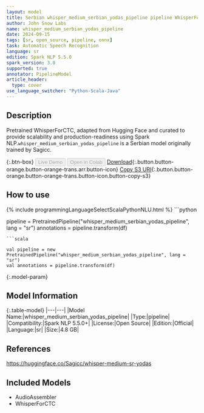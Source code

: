 ```yaml
---
layout: model
title: Serbian whisper_medium_serbian_yodas_pipeline pipeline WhisperForCTC from Sagicc
author: John Snow Labs
name: whisper_medium_serbian_yodas_pipeline
date: 2024-09-15
tags: [sr, open_source, pipeline, onnx]
task: Automatic Speech Recognition
language: sr
edition: Spark NLP 5.5.0
spark_version: 3.0
supported: true
annotator: PipelineModel
article_header:
  type: cover
use_language_switcher: "Python-Scala-Java"
---
```


## Description

Pretrained WhisperForCTC, adapted from Hugging Face and curated to provide scalability and production-readiness using Spark NLP.`whisper_medium_serbian_yodas_pipeline` is a Serbian model originally trained by Sagicc.

{:.btn-box}
<button class="button button-orange" disabled>Live Demo</button>
<button class="button button-orange" disabled>Open in Colab</button>
[Download](https://s3.amazonaws.com/auxdata.johnsnowlabs.com/public/models/whisper_medium_serbian_yodas_pipeline_sr_5.5.0_3.0_1726412825012.zip){:.button.button-orange.button-orange-trans.arr.button-icon}
[Copy S3 URI](s3://auxdata.johnsnowlabs.com/public/models/whisper_medium_serbian_yodas_pipeline_sr_5.5.0_3.0_1726412825012.zip){:.button.button-orange.button-orange-trans.button-icon.button-copy-s3}

## How to use



<div class="tabs-box" markdown="1">
{% include programmingLanguageSelectScalaPythonNLU.html %}
```python

pipeline = PretrainedPipeline("whisper_medium_serbian_yodas_pipeline", lang = "sr")
annotations =  pipeline.transform(df)   

```
```scala

val pipeline = new PretrainedPipeline("whisper_medium_serbian_yodas_pipeline", lang = "sr")
val annotations = pipeline.transform(df)

```
</div>

{:.model-param}
## Model Information

{:.table-model}
|---|---|
|Model Name:|whisper_medium_serbian_yodas_pipeline|
|Type:|pipeline|
|Compatibility:|Spark NLP 5.5.0+|
|License:|Open Source|
|Edition:|Official|
|Language:|sr|
|Size:|4.8 GB|

## References

https://huggingface.co/Sagicc/whisper-medium-sr-yodas

## Included Models

- AudioAssembler
- WhisperForCTC